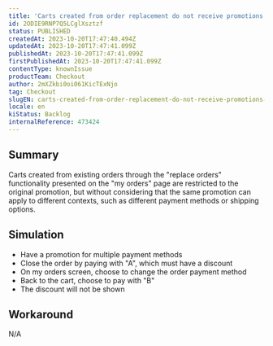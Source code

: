 ```yaml
---
title: 'Carts created from order replacement do not receive promotions correctly'
id: 2ODIE9RNP7Q5LCglXsztzf
status: PUBLISHED
createdAt: 2023-10-20T17:47:40.494Z
updatedAt: 2023-10-20T17:47:41.099Z
publishedAt: 2023-10-20T17:47:41.099Z
firstPublishedAt: 2023-10-20T17:47:41.099Z
contentType: knownIssue
productTeam: Checkout
author: 2mXZkbi0oi061KicTExNjo
tag: Checkout
slugEN: carts-created-from-order-replacement-do-not-receive-promotions-correctly
locale: en
kiStatus: Backlog
internalReference: 473424
---
```


## Summary


Carts created from existing orders through the "replace orders" functionality presented on the "my orders" page are restricted to the original promotion, but without considering that the same promotion can apply to different contexts, such as different payment methods or shipping options.


##

## Simulation



- Have a promotion for multiple payment methods
- Close the order by paying with "A", which must have a discount
- On my orders screen, choose to change the order payment method
- Back to the cart, choose to pay with "B"
- The discount will not be shown


##

## Workaround


N/A




